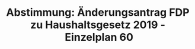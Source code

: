 ---
abstimmung:
  abstimmung: 1
  bundestagssitzung: 66
  datum: 23. November 2018
  legislaturperiode: 19
categories:
- Todo
data:
- title: Abstimmungsergebnis 20181123_1-data.pdf
  url: /res/2021-btw/abstimmungsergebnisse/20181123_1-data.pdf
- title: Abstimmungsergebnis 20181123_1_xls-data.xls
  url: /res/2021-btw/abstimmungsergebnisse/20181123_1_xls-data.xls
- title: Abstimmungsergebnis 20181123_1_xls-datacsv
  url: /res/2021-btw/abstimmungsergebnisse/csv/20181123_1_xls-datacsv
documents:
- local: /res/2021-btw/drucksachen/03400.pdf
  title: Drucksache 19/03400
  url: https://dip21.bundestag.de/dip21/btd/19/034/1903400.pdf
- local: /res/2021-btw/drucksachen/03402.pdf
  title: Drucksache 19/03402
  url: https://dip21.bundestag.de/dip21/btd/19/034/1903402.pdf
- local: /res/2021-btw/drucksachen/04623.pdf
  title: Drucksache 19/04623
  url: https://dip21.bundestag.de/dip21/btd/19/046/1904623.pdf
- local: /res/2021-btw/drucksachen/04624.pdf
  title: Drucksache 19/04624
  url: https://dip21.bundestag.de/dip21/btd/19/046/1904624.pdf
- local: /res/2021-btw/drucksachen/04625.pdf
  title: Drucksache 19/04625
  url: https://dip21.bundestag.de/dip21/btd/19/046/1904625.pdf
- local: /res/2021-btw/drucksachen/04626.pdf
  title: Drucksache 19/04626
  url: https://dip21.bundestag.de/dip21/btd/19/046/1904626.pdf
- local: /res/2021-btw/drucksachen/05901.pdf
  title: Drucksache 19/05901
  url: https://dip21.bundestag.de/dip21/btd/19/059/1905901.pdf
ergebnis:
  AfD:
    enthaltung: 1
    gesamt: 92
    ja: 76
    nein: 0
    nichtabgegeben: 15
    ungueltig: 0
  Bündnis 90/Die Grünen:
    enthaltung: 0
    gesamt: 67
    ja: 63
    nein: 0
    nichtabgegeben: 4
    ungueltig: 0
  Die Linke:
    enthaltung: 0
    gesamt: 69
    ja: 58
    nein: 0
    nichtabgegeben: 11
    ungueltig: 0
  FDP:
    enthaltung: 0
    gesamt: 80
    ja: 73
    nein: 0
    nichtabgegeben: 7
    ungueltig: 0
  cdu/csu:
    enthaltung: 0
    gesamt: 246
    ja: 0
    nein: 223
    nichtabgegeben: 23
    ungueltig: 0
  file: 20181123_1_xls-data.xls
  fraktionslos:
    enthaltung: 0
    gesamt: 2
    ja: 0
    nein: 0
    nichtabgegeben: 2
    ungueltig: 0
  spd:
    enthaltung: 0
    gesamt: 153
    ja: 0
    nein: 130
    nichtabgegeben: 23
    ungueltig: 0
layout: abstimmung
links:
- title: Link zu bundestag.de
  url: https://www.bundestag.de/parlament/plenum/abstimmung/abstimmung?id=557
preview: 'Deutscher Bundestag


  66. Sitzung des Deutschen Bundestages

  am Freitag, 23. November 2018


  Endgültiges Ergebnis der Namentlichen Abstimmung Nr. 1


  Änderungsantrag der Abgeordneten Otto Fricke, Christian Dürr, Renata Alt, weiterer

  Abgeordneter und der Fraktion der FDP

  zu der zweiten Beratung des Gesetzentwurfs der Bundesregierung

  Entwurf eines Gesetzes

  über die Feststellung des Bundeshaushaltsplans für das Haushaltsjahr 2019

  (Haushaltsgesetz 2019)

  hier: Einzelplan 60

  Allgemeine Finanzverwaltung

  - Drucksachen 19/3400, 19/3402, 19/4623, 19/4624, 19/4625, 19/4626 und 19/5901 -'
tags:
- Todo
title: 'Abstimmung: Änderungsantrag FDP zu Haushaltsgesetz 2019 - Einzelplan 60'
---